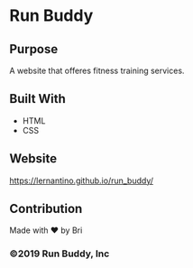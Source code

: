 # Run Buddy

## Purpose
A website that offeres fitness training services.

## Built With
* HTML
* CSS

## Website
https://lernantino.github.io/run_buddy/

## Contribution
Made with ❤️ by Bri

### ©️2019 Run Buddy, Inc
